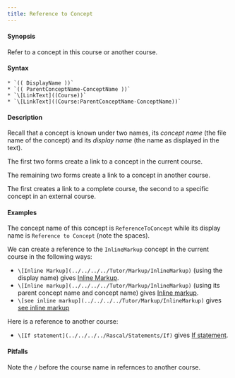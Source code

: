 ```yaml
---
title: Reference to Concept
---
```


#### Synopsis

Refer to a concept in this course or another course.

#### Syntax

``````
* `(( DisplayName ))`
* `(( ParentConceptName-ConceptName ))`
* `\[LinkText]((Course))`
* `\[LinkText]((Course:ParentConceptName-ConceptName))`
``````

#### Description

Recall that a concept is known under two names, its _concept name_ (the file name of the concept) and its _display name_ (the name as displayed in the text).

The first two forms create a link to a concept in the current course.

The remaining two forms create a link to a concept in another course.

The first creates a link to a complete course, the second to a specific concept in an external course.


#### Examples

The concept name of this concept is `ReferenceToConcept` while its display name is `Reference to Concept` (note the spaces).

We can create a reference to the `InlineMarkup` concept in the current course in the following ways:

* `\[Inline Markup](../../../../Tutor/Markup/InlineMarkup)` (using the display name) gives [Inline Markup](../../../../Tutor/Markup/InlineMarkup).
* `\[Inline markup](../../../../Tutor/Markup/InlineMarkup)` (using its parent concept name and concept name) gives [Inline markup](../../../../Tutor/Markup/InlineMarkup).
* `\[see inline markup](../../../../Tutor/Markup/InlineMarkup)` gives [see inline markup](../../../../Tutor/Markup/InlineMarkup)

Here is a reference to another course:

* `\[If statement](../../../../Rascal/Statements/If)` gives [If statement](../../../../Rascal/Statements/If).

#### Pitfalls

Note the `/` before the course name in refernces to another course.


